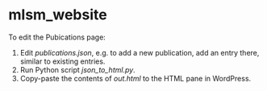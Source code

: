 # mlsm_website

To edit the Pubications page:

1) Edit *publications.json*, e.g. to add a new publication, add an entry there, similar to existing entries.
2) Run Python script *json_to_html.py*.
3) Copy-paste the contents of *out.html* to the HTML pane in WordPress.

